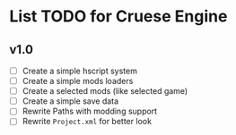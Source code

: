 # List TODO for Cruese Engine
## v1.0
- [ ] Create a simple hscript system
- [ ] Create a simple mods loaders
- [ ] Create a selected mods (like selected game)
- [ ] Create a simple save data
- [ ] Rewrite Paths with modding support
- [ ] Rewrite `Project.xml` for better look